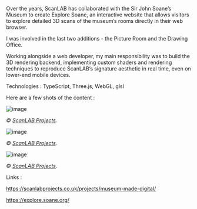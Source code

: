 Over the years, ScanLAB has collaborated with the Sir John Soane’s Museum to create Explore Soane, an interactive website that allows visitors to explore detailed 3D scans of the museum’s rooms directly in their web browser.

I was involved in the last two additions - the Picture Room and the Drawing Office.

Working alongside a web developer, my main responsibility was to build the 3D rendering backend, implementing custom shaders and rendering techniques to reproduce ScanLAB’s signature aesthetic in real time, even on lower-end mobile devices.

Technologies : TypeScript, Three.js, WebGL, glsl

Here are a few shots of the content :


![image](Images/ScanLAB/LiveAction/Web/EtRet/PictureRoom_0.png)

*© [ScanLAB Projects](https://scanlabprojects.co.uk/).*

![image](Images/ScanLAB/LiveAction/Web/EtRet/PictureRoom_1.png)

*© [ScanLAB Projects](https://scanlabprojects.co.uk/).*

![image](Images/ScanLAB/LiveAction/Web/EtRet/DrawingOffice.png)

*© [ScanLAB Projects](https://scanlabprojects.co.uk/).*

Links : 

https://scanlabprojects.co.uk/projects/museum-made-digital/

https://explore.soane.org/

